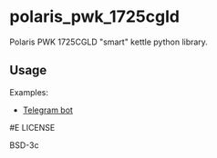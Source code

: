 # polaris_pwk_1725cgld

Polaris PWK 1725CGLD "smart" kettle python library.

## Usage

Examples:

- [Telegram bot](https://git.ch1p.io/homekit.git/tree/src/polaris_kettle_bot.py)

#E LICENSE

BSD-3c
